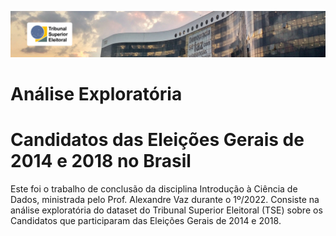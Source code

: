 ![Capa do trabalho](https://github.com/jobsrobson/TSE/blob/main/Img/tse_banner_robson.png?raw=true)


Análise Exploratória
============
Candidatos das Eleições Gerais de 2014 e 2018 no Brasil
============

Este foi o trabalho de conclusão da disciplina Introdução à Ciência de Dados, ministrada pelo Prof. Alexandre Vaz durante o 1º/2022.
Consiste na análise exploratória do dataset do Tribunal Superior Eleitoral (TSE) sobre os Candidatos que participaram das Eleições Gerais de 2014 e 2018.
